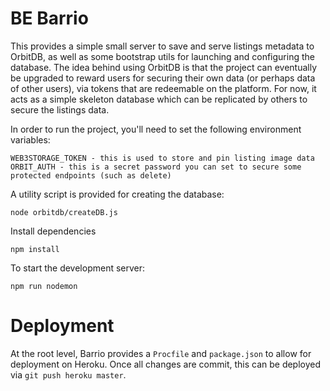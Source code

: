 # BE Barrio

This provides a simple small server to save and serve listings metadata to OrbitDB, as well as some bootstrap utils for launching and configuring the database. The idea behind using OrbitDB is that the project can eventually be upgraded to reward users for securing their own data (or perhaps data of other users), via tokens that are redeemable on the platform. For now, it acts as a simple skeleton database which can be replicated by others to secure the listings data.

In order to run the project, you'll need to set the following environment variables:

```
WEB3STORAGE_TOKEN - this is used to store and pin listing image data
ORBIT_AUTH - this is a secret password you can set to secure some protected endpoints (such as delete)
```

A utility script is provided for creating the database:

`node orbitdb/createDB.js`

Install dependencies

`npm install`

To start the development server:

`npm run nodemon`

# Deployment

At the root level, Barrio provides a `Procfile` and `package.json` to allow for deployment on Heroku. Once all changes are commit, this can be deployed via `git push heroku master`.
